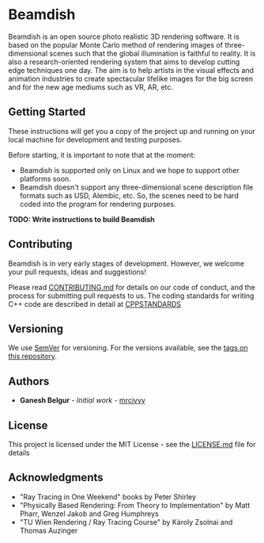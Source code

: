 # Beamdish

Beamdish is an open source photo realistic 3D rendering software. It is based on the popular Monte Carlo method of rendering images of three-dimensional scenes such that the global illumination is faithful to reality. It is also a research-oriented rendering system that aims to develop cutting edge techniques one day. The aim is to help artists in the visual effects and animation industries to create spectacular lifelike images for the big screen and for the new age mediums such as VR, AR, etc.

## Getting Started

These instructions will get you a copy of the project up and running on your local machine for development and testing purposes.

Before starting, it is important to note that at the moment:
* Beamdish is supported only on Linux and we hope to support other platforms soon.
* Beamdish doesn't support any three-dimensional scene description file formats such as USD, Alembic, etc. So, the scenes need to be hard coded into the program for rendering purposes.

**TODO: Write instructions to build Beamdish**

## Contributing

Beamdish is in very early stages of development. However, we welcome your pull requests, ideas and suggestions!

Please read [CONTRIBUTING.md](docs/CONTRIBUTING.md) for details on our code of conduct, and the process for submitting pull requests to us. The coding standards for writing C++ code are described in detail at [CPPSTANDARDS](docs/CPPSTANDARDS.md)

## Versioning

We use [SemVer](http://semver.org/) for versioning. For the versions available, see the [tags on this repository](https://github.com/mrcivvy/beamdish/tags).

## Authors

* **Ganesh Belgur** - *Initial work* - [mrcivvy](https://github.com/mrcivvy)

## License

This project is licensed under the MIT License - see the [LICENSE.md](LICENSE) file for details

## Acknowledgments

* "Ray Tracing in One Weekend" books by Peter Shirley
* "Physically Based Rendering: From Theory to Implementation" by Matt Pharr, Wenzel Jakob and Greg Humphreys
* "TU Wien Rendering / Ray Tracing Course" by Károly Zsolnai and Thomas Auzinger
